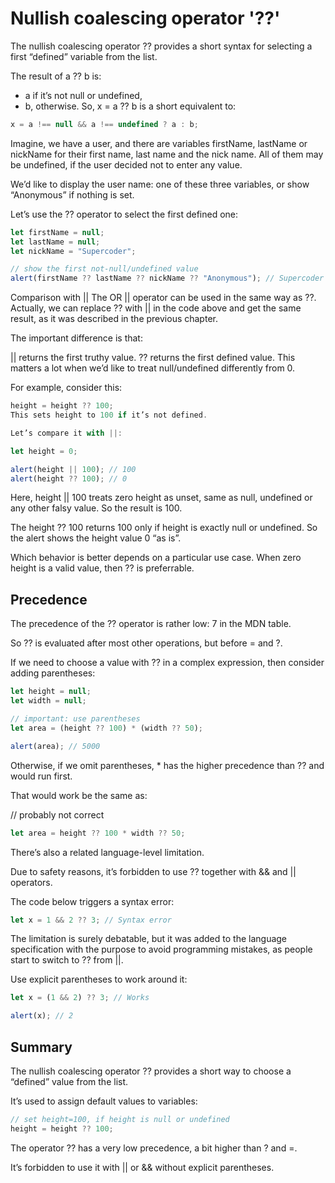 # Nullish coalescing operator '??'

The nullish coalescing operator ?? provides a short syntax for selecting a first “defined” variable from the list.

The result of a ?? b is:

- a if it’s not null or undefined,
- b, otherwise.
  So, x = a ?? b is a short equivalent to:

```js
x = a !== null && a !== undefined ? a : b;
```

Imagine, we have a user, and there are variables firstName, lastName or nickName for their first name, last name and the nick name. All of them may be undefined, if the user decided not to enter any value.

We’d like to display the user name: one of these three variables, or show “Anonymous” if nothing is set.

Let’s use the ?? operator to select the first defined one:

```js
let firstName = null;
let lastName = null;
let nickName = "Supercoder";

// show the first not-null/undefined value
alert(firstName ?? lastName ?? nickName ?? "Anonymous"); // Supercoder
```

Comparison with ||
The OR || operator can be used in the same way as ??. Actually, we can replace ?? with || in the code above and get the same result, as it was described in the previous chapter.

The important difference is that:

|| returns the first truthy value.
?? returns the first defined value.
This matters a lot when we’d like to treat null/undefined differently from 0.

For example, consider this:

```js
height = height ?? 100;
This sets height to 100 if it’s not defined.

Let’s compare it with ||:

let height = 0;

alert(height || 100); // 100
alert(height ?? 100); // 0
```

Here, height || 100 treats zero height as unset, same as null, undefined or any other falsy value. So the result is 100.

The height ?? 100 returns 100 only if height is exactly null or undefined. So the alert shows the height value 0 “as is”.

Which behavior is better depends on a particular use case. When zero height is a valid value, then ?? is preferrable.

## Precedence

The precedence of the ?? operator is rather low: 7 in the MDN table.

So ?? is evaluated after most other operations, but before = and ?.

If we need to choose a value with ?? in a complex expression, then consider adding parentheses:

```js
let height = null;
let width = null;

// important: use parentheses
let area = (height ?? 100) * (width ?? 50);

alert(area); // 5000
```

Otherwise, if we omit parentheses, \* has the higher precedence than ?? and would run first.

That would work be the same as:

// probably not correct

```js
let area = height ?? 100 * width ?? 50;
```

There’s also a related language-level limitation.

Due to safety reasons, it’s forbidden to use ?? together with && and || operators.

The code below triggers a syntax error:

```js
let x = 1 && 2 ?? 3; // Syntax error
```

The limitation is surely debatable, but it was added to the language specification with the purpose to avoid programming mistakes, as people start to switch to ?? from ||.

Use explicit parentheses to work around it:

```js
let x = (1 && 2) ?? 3; // Works

alert(x); // 2
```

## Summary

The nullish coalescing operator ?? provides a short way to choose a “defined” value from the list.

It’s used to assign default values to variables:

```js
// set height=100, if height is null or undefined
height = height ?? 100;
```

The operator ?? has a very low precedence, a bit higher than ? and =.

It’s forbidden to use it with || or && without explicit parentheses.
